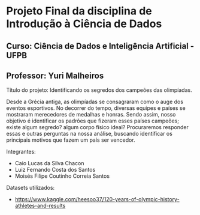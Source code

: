 # Projeto Final da disciplina de Introdução à Ciência de Dados
## Curso: Ciência de Dados e Inteligência Artificial - UFPB
## Professor: Yuri Malheiros

Título do projeto: Identificando os segredos dos campeões das olimpíadas.

Desde a Grécia antiga, as olimpíadas se consagraram como o auge dos eventos esportivos. No decorrer do tempo, diversas equipes e países se mostraram merecedores de medalhas e honras. Sendo assim, nosso objetivo é identificar os padrões que fizeram esses países campeões; existe algum segredo? algum corpo físico ideal? Procuraremos responder essas e outras perguntas na nossa análise, buscando identificar os principais motivos que fazem um país ser vencedor.

Integrantes: 
- Caio Lucas da Silva Chacon
- Luiz Fernando Costa dos Santos
- Moisés Filipe Coutinho Correia Santos

Datasets utilizados:
- https://www.kaggle.com/heesoo37/120-years-of-olympic-history-athletes-and-results

